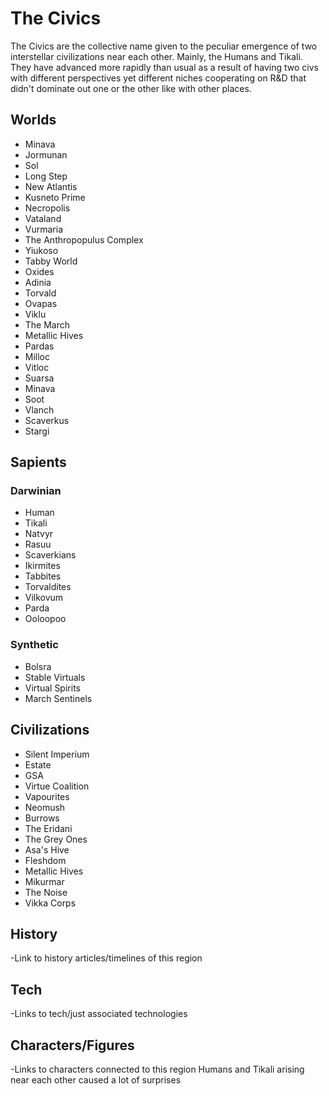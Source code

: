# The Civics

The Civics are the collective name given to the peculiar emergence of two interstellar civilizations near each other.  Mainly, the Humans and Tikali.  They have advanced more rapidly than usual as a result of having two civs with different perspectives yet different niches cooperating on R&D that didn't dominate out one or the other like with other places.

## Worlds
- Minava
- Jormunan
- Sol
- Long Step
- New Atlantis
- Kusneto Prime
- Necropolis
- Vataland
- Vurmaria
- The Anthropopulus Complex
- Yiukoso
- Tabby World
- Oxides
- Adinia
- Torvald
- Ovapas
- Viklu
- The March
- Metallic Hives
- Pardas
- Milloc
- Vitloc
- Suarsa
- Minava
- Soot
- Vlanch
- Scaverkus
- Stargi

## Sapients

### Darwinian
- Human
- Tikali
- Natvyr
- Rasuu
- Scaverkians
- Ikirmites
- Tabbites
- Torvaldites
- Vilkovum
- Parda
- Ooloopoo

### Synthetic
- Bolsra
- Stable Virtuals
- Virtual Spirits
- March Sentinels

## Civilizations
- Silent Imperium
- Estate
- GSA
- Virtue Coalition
- Vapourites
- Neomush
- Burrows
- The Eridani
- The Grey Ones
- Asa's Hive
- Fleshdom
- Metallic Hives
- Mikurmar
- The Noise
- Vikka Corps

## History
-Link to history articles/timelines of this region
## Tech
-Links to tech/just associated technologies
## Characters/Figures
-Links to characters connected to this region
Humans and Tikali arising near each other caused a lot of surprises
